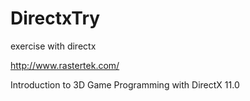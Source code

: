 # DirectxTry
exercise with directx

http://www.rastertek.com/

Introduction to 3D Game Programming with DirectX 11.0
